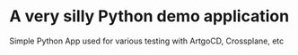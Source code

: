 
# A very silly Python demo application

Simple Python App used for various testing with ArtgoCD, Crossplane, etc
